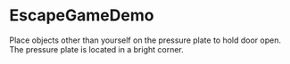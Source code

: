 # EscapeGameDemo
Place objects other than yourself on the pressure plate to hold door open.
The pressure plate is located in a bright corner.
